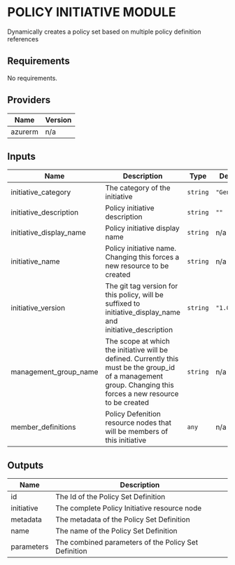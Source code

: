 # POLICY INITIATIVE MODULE

Dynamically creates a policy set based on multiple policy definition references



## Requirements

No requirements.

## Providers

| Name | Version |
|------|---------|
| azurerm | n/a |

## Inputs

| Name | Description | Type | Default | Required |
|------|-------------|------|---------|:--------:|
| initiative\_category | The category of the initiative | `string` | `"General"` | no |
| initiative\_description | Policy initiative description | `string` | `""` | no |
| initiative\_display\_name | Policy initiative display name | `string` | n/a | yes |
| initiative\_name | Policy initiative name. Changing this forces a new resource to be created | `string` | n/a | yes |
| initiative\_version | The git tag version for this policy, will be suffixed to initiative\_display\_name and initiative\_description | `string` | `"1.0.0"` | no |
| management\_group\_name | The scope at which the initiative will be defined. Currently this must be the group\_id of a management group. Changing this forces a new resource to be created | `string` | n/a | yes |
| member\_definitions | Policy Defenition resource nodes that will be members of this initiative | `any` | n/a | yes |

## Outputs

| Name | Description |
|------|-------------|
| id | The Id of the Policy Set Definition |
| initiative | The complete Policy Initiative resource node |
| metadata | The metadata of the Policy Set Definition |
| name | The name of the Policy Set Definition |
| parameters | The combined parameters of the Policy Set Definition |

